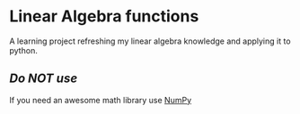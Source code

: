 # Linear Algebra functions

A learning project refreshing my linear algebra knowledge and applying it to python. 

## *Do NOT use*

If you need an awesome math library use [NumPy](http://www.numpy.org/)

